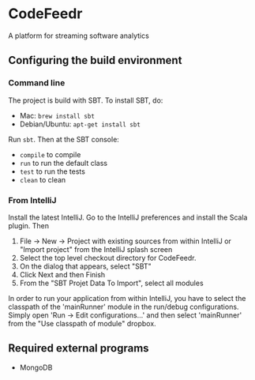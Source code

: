 # CodeFeedr

A platform for streaming software analytics

## Configuring the build environment

### Command line

The project is build with SBT. To install SBT, do:

* Mac: `brew install sbt`
* Debian/Ubuntu: `apt-get install sbt`
 
Run `sbt`. Then at the SBT console:

- `compile` to compile
- `run` to run the default class
- `test` to run the tests
- `clean` to clean

### From IntelliJ

Install the latest IntelliJ. Go to the IntelliJ preferences and install the
Scala plugin. Then

1. File -> New -> Project with existing sources from within IntelliJ or "Import project" from the 
IntelliJ splash screen
2. Select the top level checkout directory for CodeFeedr.
3. On the dialog that appears, select "SBT"
4. Click Next and then Finish
5. From the "SBT Projet Data To Import", select all modules

In order to run your application from within IntelliJ, you have to select the classpath of the 
'mainRunner' module in  the run/debug configurations. Simply open 'Run -> Edit configurations...' 
and then select 'mainRunner' from the "Use  classpath of module" dropbox.

## Required external programs

* MongoDB